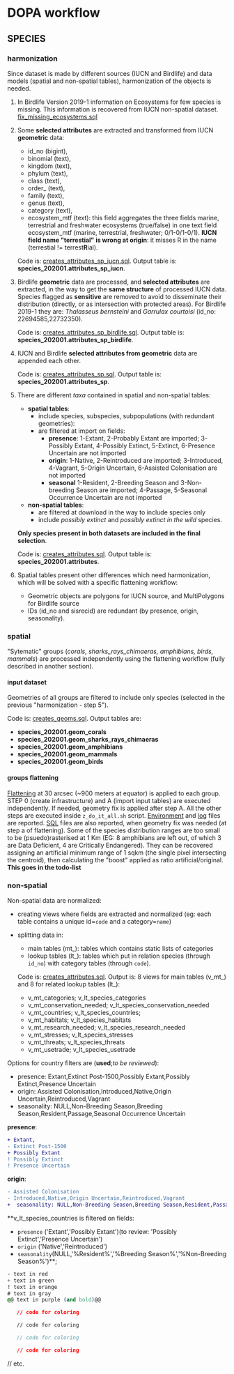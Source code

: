 # DOPA workflow

## SPECIES

### harmonization

Since dataset is made by different sources (IUCN and Birdlife) and data models (spatial and non-spatial tables), harmonization of the objects is needed.

1.  In Birdlife Version 2019-1 information on Ecosystems for few species is missing. This information is recovered from IUCN non-spatial dataset. [fix_missing_ecosystems.sql](./species_2020/fix_missing_ecosystems.sql)
2.  Some **selected attributes** are extracted and transformed from IUCN **geometric** data:
    +  id_no (bigint),
    +  binomial (text),
    +  kingdom (text),
    +  phylum (text),
    +  class (text),
    +  order_ (text),
    +  family (text),
    +  genus (text),
    +  category (text),
    +  ecosystem_mtf (text): this field aggregates the three fields marine, terrestrial and freshwater ecosystems (true/false) in one text field ecosystem_mtf (marine, terrestrial, freshwater; 0/1-0/1-0/1). **IUCN field name "terrestial" is wrong at origin**: it misses R in the name (terrestial != terrest**R**ial).

    Code is: [creates_attributes_sp_iucn.sql](./species_2020/creates_attributes_sp_iucn.sql).
    Output table is: **species_202001.attributes_sp_iucn**.


3.  Birdlife **geometric** data are processed, and **selected attributes** are extracted, in the way to get the **same structure** of processed IUCN data. Species flagged as **sensitive** are removed to avoid to disseminate their distribution (directly, or as intersection with protected areas). For Birdlife 2019-1 they are: *Thalasseus bernsteini* and *Garrulax courtoisi* (id_no: 22694585,22732350).

    Code is: [creates_attributes_sp_birdlife.sql](./species_2020/creates_attributes_sp_birdlife.sql).
    Output table is: **species_202001.attributes_sp_birdlife**.

4.  IUCN and Birdlife **selected attributes from geometric** data are appended each other.

    Code is: [creates_attributes_sp.sql](./species_2020/creates_attributes_sp.sql).
    Output table is: **species_202001.attributes_sp**.
 
5.  There are different _taxa_ contained in spatial and non-spatial tables:
	+  **spatial tables**:
	   +  include species, subspecies, subpopulations (with redundant geometries):
	   +  are filtered at import on fields:
	      +  **presence**: 1-Extant, 2-Probably Extant are imported; 3-Possibly Extant, 4-Possibly Extinct, 5-Extinct, 6-Presence Uncertain are not imported
	      +  **origin**: 1-Native, 2-Reintroduced are imported; 3-Introduced, 4-Vagrant, 5-Origin Uncertain, 6-Assisted Colonisation are not imported
	      +  **seasonal** 1-Resident, 2-Breeding Season and 3-Non-breeding Season are imported; 4-Passage, 5-Seasonal Occurrence Uncertain are not imported
	+  **non-spatial tables**:
	   +  are filtered at download in the way to include species only
	   +  include _possibly extinct_ and _possibly extinct in the wild_ species.
	
	**Only species present in both datasets are included in the final selection**.
	
	Code is: [creates_attributes.sql](./species_2020/creates_attributes.sql).
    Output table is: **species_202001.attributes**.

6.  Spatial tables present other differences which need harmonization, which will be solved with a specific flattening workflow: 
    +  Geometric objects are polygons for IUCN source, and MultiPolygons for Birdlife source
    +  IDs (id_no and sisrecid) are redundant (by presence, origin, seasonality).

### spatial

"Sytematic" groups (_corals, sharks_rays_chimaeras, amphibians, birds, mammals_) are processed independently using the flattening workflow (fully described in another section).

#### input dataset

Geometries of all groups are filtered to include only species (selected in the previous "harmonization - step 5").

Code is: [creates_geoms.sql](./species_2020/creates_geoms.sql).
Output tables are:

+  **species_202001.geom_corals**
+  **species_202001.geom_sharks_rays_chimaeras**
+  **species_202001.geom_amphibians**
+  **species_202001.geom_mammals**
+  **species_202001.geom_birds**

#### groups flattening

[Flattening](../../flattening/) at 30 arcsec (~900 meters at equator) is applied to each group. STEP 0 (create infrastructure) and A (import input tables) are executed independently. If needed, geometry fix is applied after step A. All the other steps are executed inside `z_do_it_all.sh` script.
[Environment](https://github.com/andreamandrici/dopa_workflow/tree/master/processing/species/species_2020/confs) and [log](https://github.com/andreamandrici/dopa_workflow/tree/master/processing/species/species_2020/logs) files are reported.
[SQL](https://github.com/andreamandrici/dopa_workflow/tree/master/processing/species/species_2020/sql) files are also reported, when geometry fix was needed (at step a of flattening).
Some of the species distribution ranges are too small to be (psuedo)rasterised at 1 Km (EG: 8 amphibians are left out, of which 3 are Data Deficient, 4 are Critically Endangered). They can be recovered assigning an artificial minimum range of 1 sqkm (the single pixel intersecting the centroid), then calculating the "boost" applied as ratio artificial/original. **This goes in the todo-list**

### non-spatial

Non-spatial data are normalized:
+  creating views where fields are extracted and normalized (eg: each table contains a unique id=`code` and a category=`name`)
+  splitting data in:
   +  main tables (mt_): tables which contains static lists of categories
   +  lookup tables (lt_): tables which put in relation species (through `id_no`) with category tables (through `code`).
   
	Code is: [creates_attributes.sql](./species_2020/creates_views_nsp.sql).
    Output is: 8 views for main tables (v_mt_) and 8 for related lookup tables (lt_):
	+  v_mt_categories; v_lt_species_categories
	+  v_mt_conservation_needed; v_lt_species_conservation_needed
	+  v_mt_countries; v_lt_species_countries;
	+  v_mt_habitats; v_lt_species_habitats
	+  v_mt_research_needed; v_lt_species_research_needed
	+  v_mt_stresses; v_lt_species_stresses
	+  v_mt_threats; v_lt_species_threats
	+  v_mt_usetrade; v_lt_species_usetrade

Options for country filters are (**used**;_to be reviewed_):
+  presence: Extant,Extinct Post-1500,Possibly Extant,Possibly Extinct,Presence Uncertain
+  origin: Assisted Colonisation,Introduced,Native,Origin Uncertain,Reintroduced,Vagrant
+  seasonality: NULL,Non-Breeding Season,Breeding Season,Resident,Passage,Seasonal Occurrence Uncertain

**presence**:
```diff
+ Extant,
- Extinct Post-1500
+ Possibly Extant
! Possibly Extinct
! Presence Uncertain
```
**origin**:
```diff
- Assisted Colonisation
- Introduced,Native,Origin Uncertain,Reintroduced,Vagrant
+  seasonality: NULL,Non-Breeding Season,Breeding Season,Resident,Passage,Seasonal Occurrence Uncertain
```

**v_lt_species_countries is filtered on fields:
+  `presence` ('Extant','Possibly Extant')(to review: 'Possibly Extinct','Presence Uncertain')
+  `origin` ('Native','Reintroduced')
+  `seasonality`(NULL,'%Resident%','%Breeding Season%','%Non-Breeding Season%')**;

```css
- text in red
+ text in green
! text in orange
# text in gray
@@ text in purple (and bold)@@
```

```json
   // code for coloring
```
```html
   // code for coloring
```
```js
   // code for coloring
```
```css
   // code for coloring
```
// etc.
